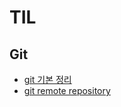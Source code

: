 # TIL

## Git
- [git 기본 정리](./git/240111_git기초.md)
- [git remote repository](./git/240112_git_remote.md)
